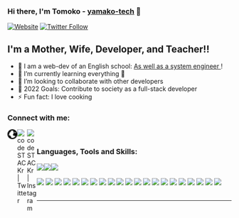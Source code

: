 ### Hi there, I'm Tomoko -  [yamako-tech][website] 👋 

[![Website](https://img.shields.io/website?label=ask-tech-gatsby.netlify.app&style=for-the-badge&url=https%3A%2F%2Fcodestackr.com)](https://ask-tech-gatsby.netlify.app/)
[![Twitter Follow](https://img.shields.io/twitter/follow/t_yamamomo?color=1DA1F2&logo=twitter&style=for-the-badge)](https://twitter.com/intent/follow?original_referer=https%3A%2F%2Fgithub.com%2Ft_yamamomo&screen_name=t_yamamomo)


## I'm a Mother, Wife, Developer, and Teacher!!

- 🔭 I am a web-dev of an English school: [As well as a system engineer ][school]!
- 🌱 I’m currently learning everything 🤣
- 👯 I’m looking to collaborate with other developers
- 🥅 2022 Goals: Contribute to society as a full-stack developer
- ⚡ Fun fact: I love cooking

### Connect with me:

[<img align="left" alt="ask-tech-gatsby.netlify.app" width="22px" src="https://raw.githubusercontent.com/iconic/open-iconic/master/svg/globe.svg" />][website]
[<img align="left" alt="codeSTACKr | Twitter" width="22px" src="https://cdn.jsdelivr.net/npm/simple-icons@v3/icons/twitter.svg" />][twitter]
[<img align="left" alt="codeSTACKr | Instagram" width="22px" src="https://cdn.jsdelivr.net/npm/simple-icons@v3/icons/instagram.svg" />][instagram]

<br />

### Languages, Tools and Skills:

<img src="https://img.icons8.com/dusk/64/000000/code.png" width="35px"/><img src="https://img.icons8.com/dusk/64/000000/visual-studio-code-2019.png" width="35px"/><img src="https://img.icons8.com/dusk/64/000000/pycharm.png" width="35px"/>

<img src="https://img.icons8.com/color/48/000000/django.png" width="35px"/>
<img src="https://img.icons8.com/ios/50/000000/flask.png" width="35px"/>
<img src="https://img.icons8.com/dusk/64/000000/python.png" width="35px"/>
<img src="https://img.icons8.com/dusk/64/000000/javascript.png" width="35px"/>
<img src="https://img.icons8.com/dusk/64/000000/react.png" width="35px"/>
<img src="https://img.icons8.com/dusk/64/000000/html-5.png" width="35px"/>
<img src="https://img.icons8.com/external-prettycons-flat-prettycons/94/000000/external-css-web-seo-prettycons-flat-prettycons.png"/ width="35px">
<img src="https://img.icons8.com/color/48/000000/bootstrap.png" width="35px"/>

<img src="https://img.icons8.com/dusk/64/000000/wordpress.png" width="35px"/>
<img src="https://img.icons8.com/dusk/64/000000/domain.png" width="35px"/>
<img src="https://img.icons8.com/dusk/64/000000/security-ssl.png" width="35px"/>
<img src="https://img.icons8.com/dusk/64/000000/server.png" width="35px"/>
<img src="https://img.icons8.com/material-rounded/24/000000/dns.png" width="35px"/>

<img src="https://img.icons8.com/dusk/64/000000/ssh.png" width="35px"/>
<img src="https://img.icons8.com/dusk/64/000000/share-2.png" width="35px"/>
<img src="https://img.icons8.com/color/48/000000/npm.png" width="35px"/>
<img src="https://img.icons8.com/fluency/48/000000/node-js.png" width="35px"/>
<img src="https://img.icons8.com/dusk/64/000000/postman-api.png" width="35px"/>

<img src="https://img.icons8.com/dusk/64/000000/marketing.png" width="35px"/>
<img src="https://img.icons8.com/external-inipagistudio-lineal-color-inipagistudio/64/000000/external-bilingual-language-learning-inipagistudio-lineal-color-inipagistudio.png" width="35px"/>
<img src="https://img.icons8.com/office/64/000000/training.png" width="35px"/>

<br />
<br />

---


[website]: https://ask-tech-gatsby.netlify.app/
[school]: https://ask946.com/
[twitter]: https://twitter.com/t_yamamomo
[youtube]: https://www.youtube.com/playlist?list=PL1TKyoLbKRjRQ42ITxiYfR0CQBPtcNShT
[instagram]: https://www.instagram.com/yamako2222
[linkedin]: https://linkedin.com/in/codeSTACKr
[webdevplaylist]: https://www.youtube.com/playlist?list=PLkwxH9e_vrAJ0WbEsFA9W3I1W-g_BTsbt
[jsplaylist]: https://www.youtube.com/playlist?list=PLkwxH9e_vrALRJKu7wfXby3MKeflhTu6B
[cssplaylist]: https://www.youtube.com/playlist?list=PLkwxH9e_vrALSdvZuEh6gqQdmDoDIoqz4
[reactplaylist]: https://www.youtube.com/playlist?list=PLkwxH9e_vrAK4TdffpxKY3QGyHCpxFcQ0
